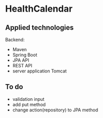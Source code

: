 # HealthCalendar

## Applied technologies
Backend:
- Maven
- Spring Boot
- JPA API
- REST API
- server application Tomcat

## To do
- validation input
- add put method
- change action(repository) to JPA method
